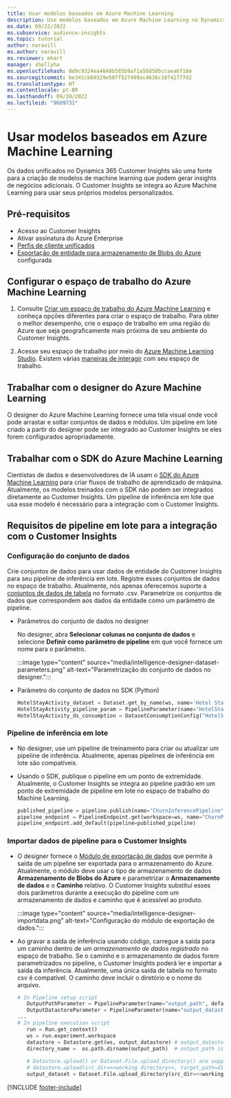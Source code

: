 ```yaml
---
title: Usar modelos baseados em Azure Machine Learning
description: Use modelos baseados em Azure Machine Learning no Dynamics 365 Customer Insights.
ms.date: 09/22/2022
ms.subservice: audience-insights
ms.topic: tutorial
author: naravill
ms.author: naravill
ms.reviewer: mhart
manager: shellyha
ms.openlocfilehash: 8d9c9324ea4840b585b9af1a58d505ccaea6f18e
ms.sourcegitcommit: be341cb69329e507f527409ac4636c18742777d2
ms.translationtype: HT
ms.contentlocale: pt-BR
ms.lasthandoff: 09/30/2022
ms.locfileid: "9609731"
---
```

# <a name="use-azure-machine-learning-based-models"></a>Usar modelos baseados em Azure Machine Learning

Os dados unificados no Dynamics 365 Customer Insights são uma fonte para a criação de modelos de machine learning que podem gerar insights de negócios adicionais. O Customer Insights se integra ao Azure Machine Learning para usar seus próprios modelos personalizados.

## <a name="prerequisites"></a>Pré-requisitos

- Acesso ao Customer Insights
- Ativar assinatura do Azure Enterprise
- [Perfis de cliente unificados](data-unification.md)
- [Exportação de entidade para armazenamento de Blobs do Azure](export-azure-blob-storage.md) configurada

## <a name="set-up-azure-machine-learning-workspace"></a>Configurar o espaço de trabalho do Azure Machine Learning

1. Consulte [Criar um espaço de trabalho do Azure Machine Learning](/azure/machine-learning/concept-workspace#-create-a-workspace) e conheça opções diferentes para criar o espaço de trabalho. Para obter o melhor desempenho, crie o espaço de trabalho em uma região do Azure que seja geograficamente mais próxima de seu ambiente do Customer Insights.

1. Acesse seu espaço de trabalho por meio do [Azure Machine Learning Studio](https://ml.azure.com/). Existem várias [maneiras de interagir](/azure/machine-learning/concept-workspace#tools-for-workspace-interaction) com seu espaço de trabalho.

## <a name="work-with-azure-machine-learning-designer"></a>Trabalhar com o designer do Azure Machine Learning

O designer do Azure Machine Learning fornece uma tela visual onde você pode arrastar e soltar conjuntos de dados e módulos. Um pipeline em lote criado a partir do designer pode ser integrado ao Customer Insights se eles forem configurados apropriadamente. 

## <a name="working-with-azure-machine-learning-sdk"></a>Trabalhar com o SDK do Azure Machine Learning

Cientistas de dados e desenvolvedores de IA usam o [SDK do Azure Machine Learning](/python/api/overview/azure/ml/?preserve-view=true&view=azure-ml-py) para criar fluxos de trabalho de aprendizado de máquina. Atualmente, os modelos treinados com o SDK não podem ser integrados diretamente ao Customer Insights. Um pipeline de inferência em lote que usa esse modelo é necessário para a integração com o Customer Insights.

## <a name="batch-pipeline-requirements-to-integrate-with-customer-insights"></a>Requisitos de pipeline em lote para a integração com o Customer Insights

### <a name="dataset-configuration"></a>Configuração do conjunto de dados

Crie conjuntos de dados para usar dados de entidade do Customer Insights para seu pipeline de inferência em lote. Registre esses conjuntos de dados no espaço de trabalho. Atualmente, nós apenas oferecemos suporte a [conjuntos de dados de tabela](/azure/machine-learning/how-to-create-register-datasets#tabulardataset) no formato .csv. Parametrize os conjuntos de dados que correspondem aos dados da entidade como um parâmetro de pipeline.

- Parâmetros do conjunto de dados no designer

  No designer, abra **Selecionar colunas no conjunto de dados** e selecione **Definir como parâmetro de pipeline** em que você fornece um nome para o parâmetro.

  :::image type="content" source="media/intelligence-designer-dataset-parameters.png" alt-text="Parametrização do conjunto de dados no designer.":::

- Parâmetro do conjunto de dados no SDK (Python)

   ```python
   HotelStayActivity_dataset = Dataset.get_by_name(ws, name='Hotel Stay Activity Data')
   HotelStayActivity_pipeline_param = PipelineParameter(name="HotelStayActivity_pipeline_param", default_value=HotelStayActivity_dataset)
   HotelStayActivity_ds_consumption = DatasetConsumptionConfig("HotelStayActivity_dataset", HotelStayActivity_pipeline_param)
   ```

### <a name="batch-inference-pipeline"></a>Pipeline de inferência em lote
  
- No designer, use um pipeline de treinamento para criar ou atualizar um pipeline de inferência. Atualmente, apenas pipelines de inferência em lote são compatíveis.

- Usando o SDK, publique o pipeline em um ponto de extremidade. Atualmente, o Customer Insights se integra ao pipeline padrão em um ponto de extremidade de pipeline em lote no espaço de trabalho do Machine Learning.

   ```python
   published_pipeline = pipeline.publish(name="ChurnInferencePipeline", description="Published Churn Inference pipeline")
   pipeline_endpoint = PipelineEndpoint.get(workspace=ws, name="ChurnPipelineEndpoint") 
   pipeline_endpoint.add_default(pipeline=published_pipeline)
   ```

### <a name="import-pipeline-data-into-customer-insights"></a>Importar dados de pipeline para o Customer Insights

- O designer fornece o [Módulo de exportação de dados](/azure/machine-learning/algorithm-module-reference/export-data) que permite à saída de um pipeline ser exportada para o armazenamento do Azure. Atualmente, o módulo deve usar o tipo de armazenamento de dados **Armazenamento de Blobs do Azure** e parametrizar o **Armazenamento de dados** e o **Caminho** relativo. O Customer Insights substitui esses dois parâmetros durante a execução do pipeline com um armazenamento de dados e caminho que é acessível ao produto.

  :::image type="content" source="media/intelligence-designer-importdata.png" alt-text="Configuração do módulo de exportação de dados.":::

- Ao gravar a saída de inferência usando código, carregue a saída para um caminho dentro de um *armazenamento de dados registrado* no espaço de trabalho. Se o caminho e o armazenamento de dados forem parametrizados no pipeline, o Customer Insights poderá ler e importar a saída da inferência. Atualmente, uma única saída de tabela no formato csv é compatível. O caminho deve incluir o diretório e o nome do arquivo.

   ```python
   # In Pipeline setup script
      OutputPathParameter = PipelineParameter(name="output_path", default_value="HotelChurnOutput/HotelChurnOutput.csv")
      OutputDatastoreParameter = PipelineParameter(name="output_datastore", default_value="workspaceblobstore")
   ...
   # In pipeline execution script
      run = Run.get_context()
      ws = run.experiment.workspace
      datastore = Datastore.get(ws, output_datastore) # output_datastore is parameterized
      directory_name =  os.path.dirname(output_path)  # output_path is parameterized.
      
      # Datastore.upload() or Dataset.File.upload_directory() are supported methods to uplaod the data
      # datastore.upload(src_dir=<<working directory>>, target_path=directory_name, overwrite=False, show_progress=True)
      output_dataset = Dataset.File.upload_directory(src_dir=<<working directory>>, target = (datastore, directory_name)) # Remove trailing "/" from directory_name
   ```


[!INCLUDE [footer-include](includes/footer-banner.md)]